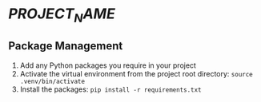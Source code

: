 # $PROJECT_NAME$

## Package Management

1. Add any Python packages you require in your project
2. Activate the virtual environment from the project root directory: `source .venv/bin/activate`
3. Install the packages: `pip install -r requirements.txt`
